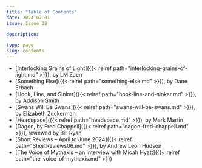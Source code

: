 ```yaml
---
title: "Table of Contents"
date: 2024-07-01
issue: Issue 38

description: 

type: page
slug: contents
---
```


- [Interlocking Grains of Light]({{< relref path="interlocking-grains-of-light.md" >}}), by LM Zaerr
- [Something Else]({{< relref path="something-else.md" >}}), by Dane Erbach
- [Hook, Line, and Sinker]({{< relref path="hook-line-and-sinker.md" >}}), by Addison Smith
- [Swans Will Be Swans]({{< relref path="swans-will-be-swans.md" >}}), by Elizabeth Zuckerman
- [Headspace]({{< relref path="headspace.md" >}}), by Mark Martin
- [Dagon, by Fred Chappell]({{< relref path="dagon-fred-chappell.md" >}}), reviewed by Bill Ryan
- [Short Reviews – April to June 2024]({{< relref path="ShortReviews06.md" >}}), by Andrew Leon Hudson
- [The Voice of Mythaxis – an interview with Micah Hyatt]({{< relref path="the-voice-of-mythaxis.md" >}})
